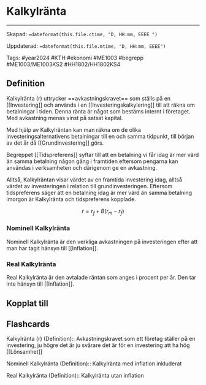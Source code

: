 # Kalkylränta

---
Skapad: `=dateformat(this.file.ctime, "D, HH:mm, EEEE ")`

Uppdaterad: `=dateformat(this.file.mtime, "D, HH:mm, EEEE")`

Tags: #year2024 #KTH #ekonomi #ME1003 #begrepp #ME1003/ME1003KS2 #HH1802/HH1802KS4

## Definition

Kalkylränta (r) uttrycker ==avkastningskravet== som ställs på en [[Investering]] och används i en [[Investeringskalkylering]] till att räkna om betalningar i tiden. Denna ränta är något som bestäms internt i företaget. Med avkastning menas vinst på satsat kapital.

Med hjälp av Kalkylräntan kan man räkna om de olika investeringsalternativens betalningar till en och samma tidpunkt, till början av det år då [[Grundinvestering]] görs.

Begreppet [[Tidspreferens]] syftar till att en betalning vi får idag är mer värd än samma betalning någon gång i framtiden eftersom pengarna kan användas i verksamheten och därigenom ge en avkastning.

Alltså, Kalkylräntan visar värdet av en framtida investering idag, alltså värdet av investeringen i relation till grundinvesteringen. Eftersom tidspreferens säger att en betalning idag är mer värd än samma betalning imorgon är Kalkylränta och tidspreferens kopplade.

$$
r = r_{f} + B (r_{m}-r_{f})
$$

### Nominell Kalkylränta

Nominell Kalkylränta är den verkliga avkastningen på investeringen efter att man har tagit hänsyn till [[Inflation]].

### Real Kalkylränta

Real Kalkylränta är den avtalade räntan som anges i procent per år. Den tar inte hänsyn till [[Inflation]].

## Kopplat till

## Flashcards

Kalkylränta (r) (Definition):: Avkastningskravet som ett företag ställer på en investering, ju högre det är ju svårare det är för en investering att ha hög [[Lönsamhet]]
<!--SR:!2024-05-21,7,210!2024-05-20,10,286-->

Nominell Kalkylränta (Definition):: Kalkylränta med inflation inkluderat
<!--SR:!2024-05-18,2,169!2024-05-19,9,267-->

Real Kalkylränta (Definition):: Kalkylränta utan inflation
<!--SR:!2024-05-29,13,247!2024-05-25,12,287-->
